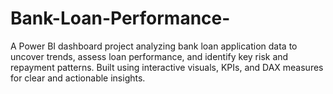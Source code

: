 # Bank-Loan-Performance-
A Power BI dashboard project analyzing bank loan application data to uncover trends, assess loan performance, and identify key risk and repayment patterns. Built using interactive visuals, KPIs, and DAX measures for clear and actionable insights.
